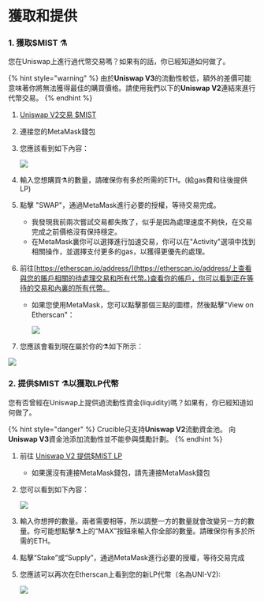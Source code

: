 # 獲取和提供

### 1. 獲取$MIST ⚗️

您在Uniswap上進行過代幣交易嗎？如果有的話，你已經知道如何做了。

{% hint style="warning" %}
由於**Uniswap V3**的流動性較低，額外的差價可能意味著你將無法獲得最佳的購買價格。請使用我們以下的**Uniswap V2**連結來進行代幣交易。
{% endhint %}

1. [Uniswap V2交易 $MIST](https://app.uniswap.org/#/swap?outputCurrency=0x88acdd2a6425c3faae4bc9650fd7e27e0bebb7ab&use=V2)
2. 連接您的MetaMask錢包
3. 您應該看到如下內容：

    ![](https://i.imgur.com/5rzgvpf.png)

4. 輸入您想購買⚗️的數量，請確保你有多於所需的ETH。\(給gas費和往後提供LP\)
5. 點擊 "SWAP"，通過MetaMask進行必要的授權，等待交易完成。
   * 我發現我前兩次嘗試交易都失敗了，似乎是因為處理速度不夠快，在交易完成之前價格沒有保持穩定。
   * 在MetaMask裏你可以選擇進行加速交易，你可以在"Activity"選項中找到相關操作，並選擇支付更多的gas，以獲得更優先的處理。
6. 前往[https://etherscan.io/address/](https://etherscan.io/address/上查看與您的賬戶相關的待處理交易和所有代幣。)查看你的帳戶，你可以看到正在等待的交易和內裏的所有代幣。

   * 如果您使用MetaMask，您可以點擊那個三點的圖標，然後點擊"View on Etherscan"：

     ![](https://i.imgur.com/jdzodQP.png)

7. 您應該會看到現在屬於你的⚗️如下所示：

 ![](https://i.imgur.com/bF9wsrg.png)

### 2. 提供$MIST ⚗️以獲取LP代幣

您有否曾經在Uniswap上提供過流動性資金\(liquidity\)嗎？如果有，你已經知道如何做了。

{% hint style="danger" %}
Crucible只支持**Uniswap V2**流動資金池。 向**Uniswap V3**資金池添加流動性並不能參與獎勵計劃。
{% endhint %}

1. 前往 [Uniswap V2 提供$MIST LP](https://app.uniswap.org/#/add/v2/0x88acdd2a6425c3faae4bc9650fd7e27e0bebb7ab/ETH)
   * 如果還沒有連接MetaMask錢包，請先連接MetaMask錢包
2. 您可以看到如下內容：

    ![](https://i.imgur.com/7paIEyF.png)

3. 輸入你想押的數量。兩者需要相等，所以調整一方的數量就會改變另一方的數量。你可能想點擊⚗️上的“MAX”按鈕來輸入你全部的數量。請確保你有多於所需的ETH。
4. 點擊“Stake”或“Supply”，通過MetaMask進行必要的授權，等待交易完成
5. 您應該可以再次在Etherscan上看到您的新LP代幣（名為UNI-V2\):

    ![](https://i.imgur.com/6hAoHGw.png)

## 

